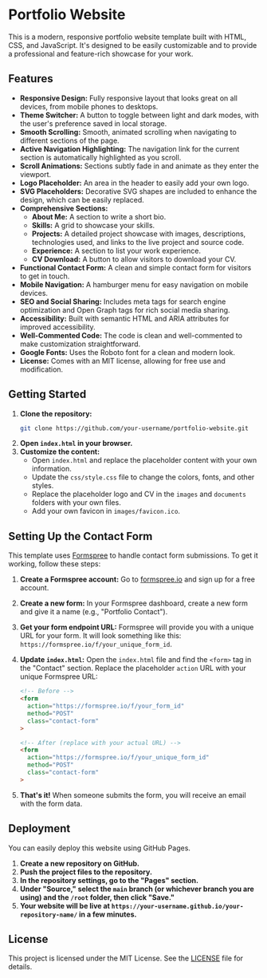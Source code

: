 # Portfolio Website

This is a modern, responsive portfolio website template built with HTML, CSS, and JavaScript. It's designed to be easily customizable and to provide a professional and feature-rich showcase for your work.

## Features

-   **Responsive Design:** Fully responsive layout that looks great on all devices, from mobile phones to desktops.
-   **Theme Switcher:** A button to toggle between light and dark modes, with the user's preference saved in local storage.
-   **Smooth Scrolling:** Smooth, animated scrolling when navigating to different sections of the page.
-   **Active Navigation Highlighting:** The navigation link for the current section is automatically highlighted as you scroll.
-   **Scroll Animations:** Sections subtly fade in and animate as they enter the viewport.
-   **Logo Placeholder:** An area in the header to easily add your own logo.
-   **SVG Placeholders:** Decorative SVG shapes are included to enhance the design, which can be easily replaced.
-   **Comprehensive Sections:**
    -   **About Me:** A section to write a short bio.
    -   **Skills:** A grid to showcase your skills.
    -   **Projects:** A detailed project showcase with images, descriptions, technologies used, and links to the live project and source code.
    -   **Experience:** A section to list your work experience.
    -   **CV Download:** A button to allow visitors to download your CV.
-   **Functional Contact Form:** A clean and simple contact form for visitors to get in touch.
-   **Mobile Navigation:** A hamburger menu for easy navigation on mobile devices.
-   **SEO and Social Sharing:** Includes meta tags for search engine optimization and Open Graph tags for rich social media sharing.
-   **Accessibility:** Built with semantic HTML and ARIA attributes for improved accessibility.
-   **Well-Commented Code:** The code is clean and well-commented to make customization straightforward.
-   **Google Fonts:** Uses the Roboto font for a clean and modern look.
-   **License:** Comes with an MIT license, allowing for free use and modification.

## Getting Started

1.  **Clone the repository:**
    ```bash
    git clone https://github.com/your-username/portfolio-website.git
    ```
2.  **Open `index.html` in your browser.**
3.  **Customize the content:**
    -   Open `index.html` and replace the placeholder content with your own information.
    -   Update the `css/style.css` file to change the colors, fonts, and other styles.
    -   Replace the placeholder logo and CV in the `images` and `documents` folders with your own files.
    -   Add your own favicon in `images/favicon.ico`.

## Setting Up the Contact Form

This template uses [Formspree](https://formspree.io/) to handle contact form submissions. To get it working, follow these steps:

1.  **Create a Formspree account:** Go to [formspree.io](https://formspree.io/) and sign up for a free account.
2.  **Create a new form:** In your Formspree dashboard, create a new form and give it a name (e.g., "Portfolio Contact").
3.  **Get your form endpoint URL:** Formspree will provide you with a unique URL for your form. It will look something like this: `https://formspree.io/f/your_unique_form_id`.
4.  **Update `index.html`:** Open the `index.html` file and find the `<form>` tag in the "Contact" section. Replace the placeholder `action` URL with your unique Formspree URL:

    ```html
    <!-- Before -->
    <form
      action="https://formspree.io/f/your_form_id"
      method="POST"
      class="contact-form"
    >

    <!-- After (replace with your actual URL) -->
    <form
      action="https://formspree.io/f/your_unique_form_id"
      method="POST"
      class="contact-form"
    >
    ```
5.  **That's it!** When someone submits the form, you will receive an email with the form data.

## Deployment

You can easily deploy this website using GitHub Pages.

1.  **Create a new repository on GitHub.**
2.  **Push the project files to the repository.**
3.  **In the repository settings, go to the "Pages" section.**
4.  **Under "Source," select the `main` branch (or whichever branch you are using) and the `/root` folder, then click "Save."**
5.  **Your website will be live at `https://your-username.github.io/your-repository-name/` in a few minutes.**

## License

This project is licensed under the MIT License. See the [LICENSE](LICENSE) file for details.